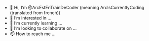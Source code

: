 - 👋 Hi, I’m @ArcEstEnTrainDeCoder (meaning ArcIsCurrentlyCoding (translated from french)) 
- 👀 I’m interested in ...
- 🌱 I’m currently learning ...
- 💞️ I’m looking to collaborate on ...
- 📫 How to reach me ...

<!---
ArcEstEnTrainDeCoder/ArcEstEnTrainDeCoder is a ✨ special ✨ repository because its `README.md` (this file) appears on your GitHub profile.
You can click the Preview link to take a look at your changes.
--->
